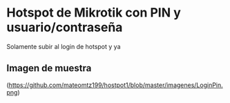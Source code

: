 # Hotspot de Mikrotik con PIN y usuario/contraseña
Solamente subir al login de hotspot y ya

## Imagen de muestra
(https://github.com/mateomtz199/hostpot1/blob/master/imagenes/LoginPin.png)